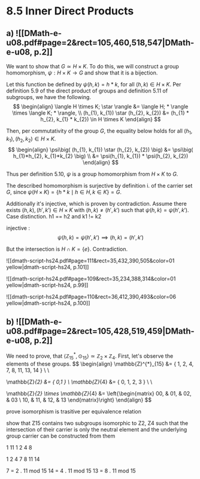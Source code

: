 
# 8.5 Inner Direct Products

## a) ![[DMath-e-u08.pdf#page=2&rect=105,460,518,547|DMath-e-u08, p.2]]

We want to show that $G \simeq H \times K$. To do this, we will construct a group homomorphism, $\psi :H \times K \to G$ and show that it is a bijection.

Let this function be defined by $\psi(h, k) = h * k$, for all $(h,k) \in H \times K$. Per definition 5.9 of the direct product of groups and definition 5.11 of subgroups, we have the following.
$$
\begin{align}
\langle H \times K; \star \rangle &= \langle H; * \rangle \times \langle K; * \rangle, \\
(h_{1}, k_{1}) \star (h_{2}, k_{2}) &= (h_{1} * h_{2}, k_{1} * k_{2}) \in H \times K
\end{align}
$$

Then, per commutativity of the group $G$, the equality below holds for all $(h_{1}, k_{1}), (h_{2}, k_{2}) \in H \times K$.
$$
\begin{align}
\psi\big( (h_{1}, k_{1}) \star (h_{2}, k_{2}) \big) &= \psi\big( h_{1}*h_{2}, k_{1}*k_{2} \big) \\
&= \psi(h_{1}, k_{1}) * \psi(h_{2}, k_{2})
\end{align}
$$

Thus per definition 5.10, $\psi$ is a group homomorphism from $H \times K$ to $G$.

The described homomorphism is surjective by definition $\mathrm{i.}$ of the carrier set $G$, since $\psi(H \times K) = \{ h * k \mid h \in H, k \in K \} = G$. 


Additionally it's injective, which is proven by contradiction. Assume there exists $(h,k), (h', k') \in H \times K$ with $(h,k) \neq (h', k')$ such that $\psi(h,k) = \psi(h', k')$. Case distinction. h1 == h2 and k1 != k2 

injective :
$$
\psi(h, k) = \psi(h', k') \implies (h, k) = (h', k')
$$



But the intersection is $H \cap K = \{ e \}$. Contradiction.


![[dmath-script-hs24.pdf#page=111&rect=35,432,390,505&color=01 yellow|dmath-script-hs24, p.101]]

![[dmath-script-hs24.pdf#page=109&rect=35,234,388,314&color=01 yellow|dmath-script-hs24, p.99]]

![[dmath-script-hs24.pdf#page=110&rect=36,412,390,493&color=06 yellow|dmath-script-hs24, p.100]]




## b) ![[DMath-e-u08.pdf#page=2&rect=105,428,519,459|DMath-e-u08, p.2]]
We need to prove, that $\langle \mathbb{Z}^{*}_{15}, \odot_{15} \rangle \simeq \mathbb{Z}_{2} \times \mathbb{Z}_{4}$. First, let's observe the elements of these groups.
$$
\begin{align}
\mathbb{Z}^{*}_{15} &= \{ 1, 2, 4, 7, 8, 11, 13, 14 \} \\ \\

\mathbb{Z}_{2} &= \{ 0,1 \} \\
\mathbb{Z}_{4} &= \{ 0, 1, 2, 3 \} \\ \\

\mathbb{Z}_{2} \times \mathbb{Z}_{4} &= \left\{\begin{matrix}
00, & 01, & 02, & 03 \\
10, & 11, & 12, & 13
\end{matrix}\right\}
\end{align}
$$




prove isomorphism is trasitive per equivalence relation

show that Z15 contains two subgroups isomorphic to Z2, Z4 such that the intersection of their carrier is only the neutral element and the underlying group carrier can be constructed from them

1 11
1 2 4 8


1 2 4 7 8 11 14

7 = 2 . 11 mod 15
14 = 4 . 11 mod 15
13 = 8 . 11 mod 15

